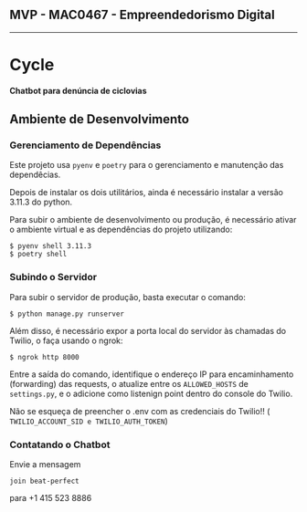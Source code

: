 ## MVP - MAC0467 - Empreendedorismo Digital
---
# Cycle
#### Chatbot para denúncia de ciclovias


## Ambiente de Desenvolvimento

### Gerenciamento de Dependências

Este projeto usa `pyenv` e `poetry` para o gerenciamento e manutenção das dependêcias.

Depois de instalar os dois utilitários, ainda é necessário instalar a versão 3.11.3 do python.

Para subir o ambiente de desenvolvimento ou produção, é necessário ativar o ambiente virtual e as dependências do projeto utilizando:

```[bash]
$ pyenv shell 3.11.3
$ poetry shell
```

### Subindo o Servidor

Para subir o servidor de produção, basta executar o comando:
```[bash]
$ python manage.py runserver
``` 

Além disso, é necessário expor a porta local do servidor às chamadas do Twilio, o faça usando o ngrok:

```[bash]
$ ngrok http 8000
``` 

Entre a saída do comando, identifique o endereço IP para encaminhamento (forwarding) das requests, o atualize entre os `ALLOWED_HOSTS` de `settings.py`, e o adicione como listenign point dentro do console do Twilio.

Não se esqueça de preencher o .env com as credenciais do Twilio!! ( `TWILIO_ACCOUNT_SID e TWILIO_AUTH_TOKEN`)

### Contatando o Chatbot

Envie a mensagem
```
join beat-perfect
```
para +1 415 523 8886